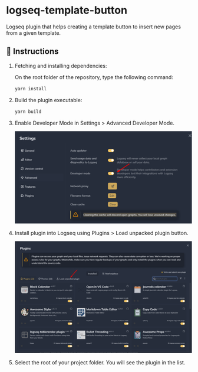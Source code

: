 # logseq-template-button
Logseq plugin that helps creating a template button to insert new pages from a given template.

## 👣 Instructions

1. Fetching and installing dependencies:

   On the root folder of the repository, type the following command: 

    ```bash
    yarn install
    ```

2. Build the plugin executable:

    ```bash
    yarn build
    ```
3. Enable Developer Mode in Settings > Advanced Developer Mode.

    ![Developer Mode](assets/settings-advanced-developer-mode.png)

4. Install plugin into Logseq using Plugins > Load unpacked plugin button.

   ![Load unpacked plugin](assets/plugins-screen.png)


4. Select the root of your project folder. You will see the plugin in the list.
